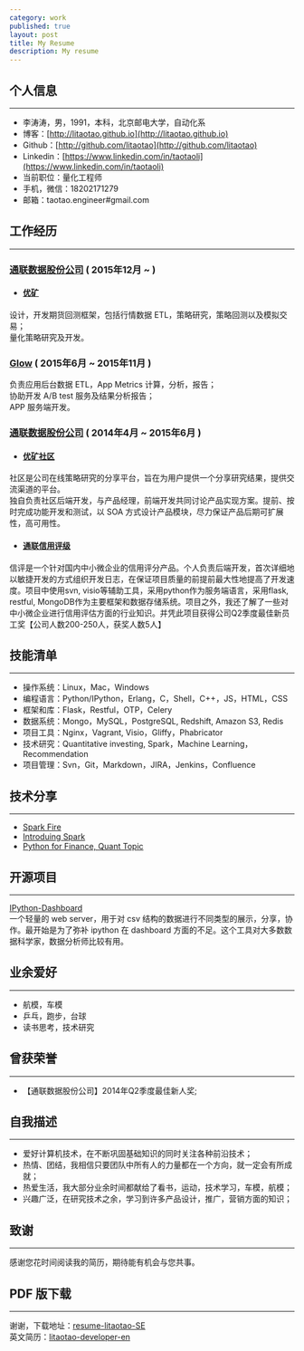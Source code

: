 ```yaml
---
category: work
published: true
layout: post
title: My Resume
description: My resume
---
```


个人信息
---  
---
- 李涛涛，男，1991，本科，北京邮电大学，自动化系
- 博客：[http://litaotao.github.io](http://litaotao.github.io)
- Github：[http://github.com/litaotao](http://github.com/litaotao)
- Linkedin：[https://www.linkedin.com/in/taotaoli](https://www.linkedin.com/in/taotaoli)
- 当前职位：量化工程师
- 手机，微信：18202171279  
- 邮箱：taotao.engineer#gmail.com  

工作经历
---  
---

### [通联数据股份公司](http://www.datayes.com/#/home) ( 2015年12月 ~  )

- #### [优矿](uqer.io)
设计，开发期货回测框架，包括行情数据 ETL，策略研究，策略回测以及模拟交易；  
量化策略研究及开发。

### [Glow](http://www.glowing.com/) ( 2015年6月 ~ 2015年11月 )
负责应用后台数据 ETL，App Metrics 计算，分析，报告；    
协助开发 A/B test 服务及结果分析报告；        
APP 服务端开发。

### [通联数据股份公司](http://www.datayes.com/#/home) ( 2014年4月 ~ 2015年6月 )

- #### [优矿社区](https://uqer.io/community/list)   
社区是公司在线策略研究的分享平台，旨在为用户提供一个分享研究结果，提供交流渠道的平台。  
独自负责社区后端开发，与产品经理，前端开发共同讨论产品实现方案。提前、按时完成功能开发和测试，以 SOA 方式设计产品模块，尽力保证产品后期可扩展性，高可用性。

- #### [通联信用评级](http://www.datayes.com/#/product?state=rating)
信评是一个针对国内中小微企业的信用评分产品。个人负责后端开发，首次详细地以敏捷开发的方式组织开发日志，在保证项目质量的前提前最大性地提高了开发速度。项目中使用svn, visio等辅助工具，采用python作为服务端语言，采用flask, restful, MongoDB作为主要框架和数据存储系统。项目之外，我还了解了一些对中小微企业进行信用评估方面的行业知识。并凭此项目获得公司Q2季度最佳新员工奖【公司人数200-250人，获奖人数5人】


技能清单
---  
---
- 操作系统：Linux，Mac，Windows
- 编程语言：Python/IPython，Erlang，C，Shell，C++，JS，HTML，CSS
- 框架和库：Flask，Restful，OTP，Celery
- 数据系统：Mongo，MySQL，PostgreSQL, Redshift, Amazon S3, Redis
- 项目工具：Nginx，Vagrant, Visio，Gliffy，Phabricator
- 技术研究：Quantitative investing, Spark，Machine Learning，Recommendation
- 项目管理：Svn，Git，Markdown，JIRA，Jenkins，Confluence

技术分享  
---  
---
- [Spark Fire](http://litaotao.github.io/files/spark-fire.ppt)
- [Introduing Spark](http://litaotao.github.io/files/introduing_spark.pdf)
- [Python for Finance, Quant Topic](http://litaotao.github.io/files/python-quant-uqer.pdf)

开源项目
---  
---
[IPython-Dashboard](https://github.com/litaotao/IPython-Dashboard)    
一个轻量的 web server，用于对 csv 结构的数据进行不同类型的展示，分享，协作。最开始是为了弥补 ipython 在 dashboard 方面的不足。这个工具对大多数数据科学家，数据分析师比较有用。


业余爱好
---  
---
- 航模，车模
- 乒乓，跑步，台球
- 读书思考，技术研究

曾获荣誉
---  
---  
- 【通联数据股份公司】2014年Q2季度最佳新人奖;

自我描述
---
---    
- 爱好计算机技术，在不断巩固基础知识的同时关注各种前沿技术；   
- 热情、团结，我相信只要团队中所有人的力量都在一个方向，就一定会有所成就；   
- 热爱生活，我大部分业余时间都献给了看书，运动，技术学习，车模，航模；  
- 兴趣广泛，在研究技术之余，学习到许多产品设计，推广，营销方面的知识；

致谢
---  
---

感谢您花时间阅读我的简历，期待能有机会与您共事。


PDF 版下载
---  
---

谢谢，下载地址：[resume-litaotao-SE](../files/litaotao-developer-cn.pdf)    
英文简历：[litaotao-developer-en](../resume-en)
